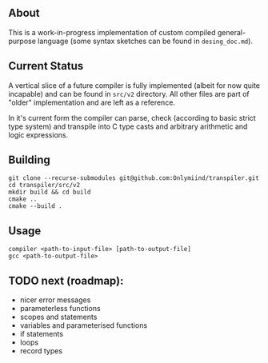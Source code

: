 ## About

This is a work-in-progress implementation of custom compiled general-purpose language (some syntax sketches can be found in ```desing_doc.md```).

## Current Status

A vertical slice of a future compiler is fully implemented (albeit for now quite incapable) and can be found in ```src/v2``` directory.
All other files are part of "older" implementation and are left as a reference.

In it's current form the compiler can parse, check (according to basic strict type system) and transpile into C type casts and arbitrary arithmetic and logic expressions.

## Building

```
git clone --recurse-submodules git@github.com:Onlymiind/transpiler.git
cd transpiler/src/v2
mkdir build && cd build
cmake ..
cmake --build .
```

## Usage

```
compiler <path-to-input-file> [path-to-output-file]
gcc <path-to-output-file>
```

## TODO next (roadmap):
- nicer error messages
- parameterless functions
- scopes and statements
- variables and parameterised functions
- if statements
- loops
- record types

